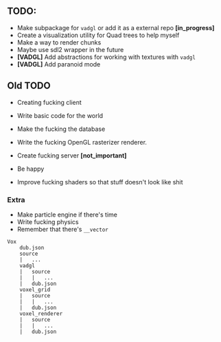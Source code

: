 ## TODO:
- Make subpackage for `vadgl` or add it as a external repo **[in_progress]**
- Create a visualization utility for Quad trees to help myself
- Make a way to render chunks
- Maybe use sdl2 wrapper in the future
- **[VADGL]** Add abstractions for working with textures with `vadgl`
- **[VADGL]** Add paranoid mode

## Old TODO
- Creating fucking client
- Write basic code for the world
- Make the fucking the database
- Write the fucking OpenGL rasterizer renderer.
- Create fucking server **[not_important]**

- Be happy

- Improve fucking shaders so that stuff doesn't look like shit

### Extra
- Make particle engine if there's time
- Write fucking physics
- Remember that there's `__vector`

```
Vox
    dub.json
    source
    |   ...
    vadgl
    |   source
    |   |   ...
    |   dub.json
    voxel_grid
    |   source
    |   |   ...
    |   dub.json
    voxel_renderer
    |   source
    |   |   ...
    |   dub.json
```
